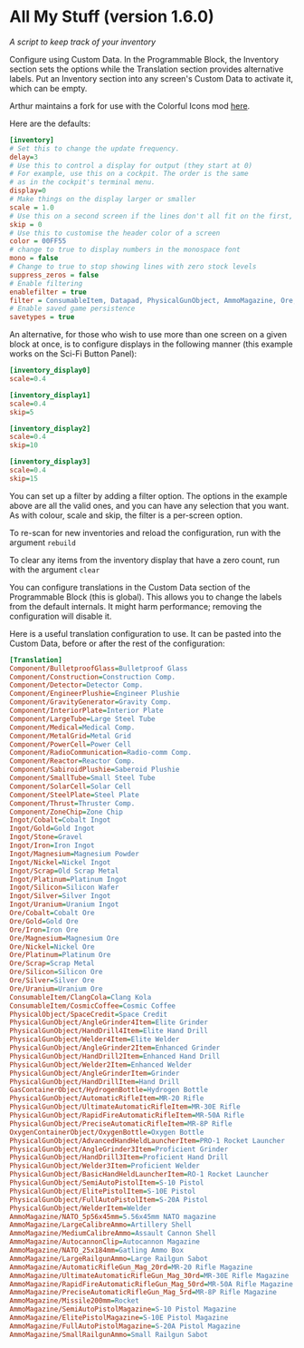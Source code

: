 
# All My Stuff (version 1.6.0)
*A script to keep track of your inventory*

Configure using Custom Data. In the Programmable Block, the Inventory section
sets the options while the Translation section provides alternative labels. Put an
Inventory section into any screen's Custom Data to activate it, which can be empty.

Arthur maintains a fork for use with the Colorful Icons mod [here](https://github.com/ArthurGamerHD/SE-All-My-Stuff/tree/Colorful-Icons).

Here are the defaults:

```ini
[inventory]
# Set this to change the update frequency.
delay=3
# Use this to control a display for output (they start at 0)
# For example, use this on a cockpit. The order is the same
# as in the cockpit's terminal menu.
display=0
# Make things on the display larger or smaller
scale = 1.0
# Use this on a second screen if the lines don't all fit on the first, to skip lines
skip = 0
# Use this to customise the header color of a screen
color = 00FF55
# change to true to display numbers in the monospace font
mono = false
# Change to true to stop showing lines with zero stock levels
suppress_zeros = false
# Enable filtering
enablefilter = true
filter = ConsumableItem, Datapad, PhysicalGunObject, AmmoMagazine, Ore, Ingot, Component
# Enable saved game persistence
savetypes = true
```

An alternative, for those who wish to use more than one screen on a given
block at once, is to configure displays in the following manner (this example
works on the Sci-Fi Button Panel):

```ini
[inventory_display0]
scale=0.4

[inventory_display1]
scale=0.4
skip=5

[inventory_display2]
scale=0.4
skip=10

[inventory_display3]
scale=0.4
skip=15
```

You can set up a filter by adding a filter option. The options in the example above are all the valid ones, and you can have any selection that you want. As with colour, scale and skip, the filter is a per-screen option.

To re-scan for new inventories and reload the configuration, run with the argument `rebuild`

To clear any items from the inventory display that have a zero count, run with the argument `clear`

You can configure translations in the Custom Data section of the Programmable Block (this is global). This allows you to change the labels from the default internals. It might harm performance; removing the configuration will disable it.

Here is a useful translation configuration to use. It can be pasted into the Custom Data, before or after the rest of the configuration:

```ini
[Translation]
Component/BulletproofGlass=Bulletproof Glass
Component/Construction=Construction Comp.
Component/Detector=Detector Comp.
Component/EngineerPlushie=Engineer Plushie
Component/GravityGenerator=Gravity Comp.
Component/InteriorPlate=Interior Plate
Component/LargeTube=Large Steel Tube
Component/Medical=Medical Comp.
Component/MetalGrid=Metal Grid
Component/PowerCell=Power Cell
Component/RadioCommunication=Radio-comm Comp.
Component/Reactor=Reactor Comp.
Component/SabiroidPlushie=Saberoid Plushie
Component/SmallTube=Small Steel Tube
Component/SolarCell=Solar Cell
Component/SteelPlate=Steel Plate
Component/Thrust=Thruster Comp.
Component/ZoneChip=Zone Chip
Ingot/Cobalt=Cobalt Ingot
Ingot/Gold=Gold Ingot
Ingot/Stone=Gravel
Ingot/Iron=Iron Ingot
Ingot/Magnesium=Magnesium Powder
Ingot/Nickel=Nickel Ingot
Ingot/Scrap=Old Scrap Metal
Ingot/Platinum=Platinum Ingot
Ingot/Silicon=Silicon Wafer
Ingot/Silver=Silver Ingot
Ingot/Uranium=Uranium Ingot
Ore/Cobalt=Cobalt Ore
Ore/Gold=Gold Ore
Ore/Iron=Iron Ore
Ore/Magnesium=Magnesium Ore
Ore/Nickel=Nickel Ore
Ore/Platinum=Platinum Ore
Ore/Scrap=Scrap Metal
Ore/Silicon=Silicon Ore
Ore/Silver=Silver Ore
Ore/Uranium=Uranium Ore
ConsumableItem/ClangCola=Clang Kola
ConsumableItem/CosmicCoffee=Cosmic Coffee
PhysicalObject/SpaceCredit=Space Credit
PhysicalGunObject/AngleGrinder4Item=Elite Grinder
PhysicalGunObject/HandDrill4Item=Elite Hand Drill
PhysicalGunObject/Welder4Item=Elite Welder
PhysicalGunObject/AngleGrinder2Item=Enhanced Grinder
PhysicalGunObject/HandDrill2Item=Enhanced Hand Drill
PhysicalGunObject/Welder2Item=Enhanced Welder
PhysicalGunObject/AngleGrinderItem=Grinder
PhysicalGunObject/HandDrillItem=Hand Drill
GasContainerObject/HydrogenBottle=Hydrogen Bottle
PhysicalGunObject/AutomaticRifleItem=MR-20 Rifle
PhysicalGunObject/UltimateAutomaticRifleItem=MR-30E Rifle
PhysicalGunObject/RapidFireAutomaticRifleItem=MR-50A Rifle
PhysicalGunObject/PreciseAutomaticRifleItem=MR-8P Rifle
OxygenContainerObject/OxygenBottle=Oxygen Bottle
PhysicalGunObject/AdvancedHandHeldLauncherItem=PRO-1 Rocket Launcher
PhysicalGunObject/AngleGrinder3Item=Proficient Grinder
PhysicalGunObject/HandDrill3Item=Proficient Hand Drill
PhysicalGunObject/Welder3Item=Proficient Welder
PhysicalGunObject/BasicHandHeldLauncherItem=RO-1 Rocket Launcher
PhysicalGunObject/SemiAutoPistolItem=S-10 Pistol
PhysicalGunObject/ElitePistolItem=S-10E Pistol
PhysicalGunObject/FullAutoPistolItem=S-20A Pistol
PhysicalGunObject/WelderItem=Welder
AmmoMagazine/NATO_5p56x45mm=5.56x45mm NATO magazine
AmmoMagazine/LargeCalibreAmmo=Artillery Shell
AmmoMagazine/MediumCalibreAmmo=Assault Cannon Shell
AmmoMagazine/AutocannonClip=Autocannon Magazine
AmmoMagazine/NATO_25x184mm=Gatling Ammo Box
AmmoMagazine/LargeRailgunAmmo=Large Railgun Sabot
AmmoMagazine/AutomaticRifleGun_Mag_20rd=MR-20 Rifle Magazine
AmmoMagazine/UltimateAutomaticRifleGun_Mag_30rd=MR-30E Rifle Magazine
AmmoMagazine/RapidFireAutomaticRifleGun_Mag_50rd=MR-50A Rifle Magazine
AmmoMagazine/PreciseAutomaticRifleGun_Mag_5rd=MR-8P Rifle Magazine
AmmoMagazine/Missile200mm=Rocket
AmmoMagazine/SemiAutoPistolMagazine=S-10 Pistol Magazine
AmmoMagazine/ElitePistolMagazine=S-10E Pistol Magazine
AmmoMagazine/FullAutoPistolMagazine=S-20A Pistol Magazine
AmmoMagazine/SmallRailgunAmmo=Small Railgun Sabot
```

